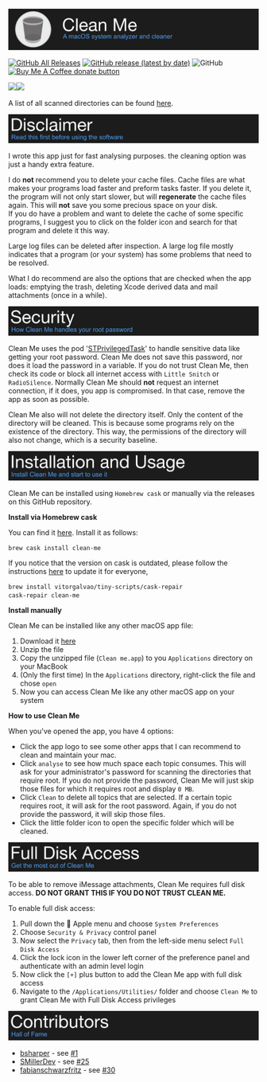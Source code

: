 ![Clean Me header](resources/Header.png)

[![GitHub All Releases](https://img.shields.io/github/downloads/Kevin-De-Koninck/Clean-Me/total?style=for-the-badge)](https://github.com/Kevin-De-Koninck/Clean-Me/releases)
[![GitHub release (latest by date)](https://img.shields.io/github/v/release/Kevin-De-Koninck/Clean-Me?style=for-the-badge)](https://github.com/Kevin-De-Koninck/Clean-Me/releases/latest)
![GitHub](https://img.shields.io/github/license/Kevin-De-Koninck/Clean-Me?style=for-the-badge)
<a href="https://ko-fi.com/koninck" title="Donate to this project using Buy Me A Coffee"><img src="https://img.shields.io/badge/Donate-buy%20me%20a%20coffee-blue.svg?style=for-the-badge" alt="Buy Me A Coffee donate button" /></a>

<img src="https://github.com/Kevin-De-Koninck/Clean-Me/blob/master/resources/Cleam-Me-image1.png?raw=true" width="400" /><img src="https://github.com/Kevin-De-Koninck/Clean-Me/blob/master/resources/Cleam-Me-image2.png?raw=true" width="400" />

A list of all scanned directories can be found [here](https://github.com/Kevin-De-Koninck/Clean-Me/blob/master/Clean%20Me/Paths.swift#L11-L31).

![Disclaimer](resources/Disclaimer.png)

I wrote this app just for fast analysing purposes. the cleaning option was just a handy extra feature.

I do **not** recommend you to delete your cache files. Cache files are what makes your programs load faster and preform tasks faster. If you delete it, the program will not only start slower, but will **regenerate** the cache files again. This will **not** save you some precious space on your disk.  
If you do have a problem and want to delete the cache of some specific programs, I suggest you to click on the folder icon and search for that program and delete it this way.

Large log files can be deleted after inspection. A large log file mostly indicates that a program (or your system) has some problems that need to be resolved.

What I do recommend are also the options that are checked when the app loads: emptying the trash, deleting Xcode derived data and mail attachments (once in a while).

![Security](resources/Security.png)

Clean Me uses the pod '[STPrivilegedTask](https://github.com/sveinbjornt/STPrivilegedTask)' to handle sensitive data like getting your root password. Clean Me does not save this password, nor does it load the password in a variable.
If you do not trust Clean Me, then check its code or block all internet access with `Little Snitch` or `RadioSilence`.
Normally Clean Me should **not** request an internet connection, if it does, you app is compromised. In that case, remove the app as soon as possible.

Clean Me also will not delete the directory itself. Only the content of the directory will be cleaned. This is because some programs rely on the existence of the directory. This way, the permissions of the directory will also not change, which is a security baseline.

![Installation and Usage](resources/InstallationandUsage.png)

Clean Me can be installed using `Homebrew cask` or manually via the releases on this GitHub repository.

**Install via Homebrew cask**

You can find it [here](https://formulae.brew.sh/cask/clean-me). Install it as follows:
```
brew cask install clean-me
```
If you notice that the version on cask is outdated, please follow the instructions [here](https://github.com/Homebrew/homebrew-cask/blob/master/CONTRIBUTING.md#updating-a-cask) to update it for everyone,
``` bash
brew install vitorgalvao/tiny-scripts/cask-repair
cask-repair clean-me
```

**Install manually**

Clean Me can be installed like any other macOS app file:
1. Download it [here](https://github.com/Kevin-De-Koninck/Clean-Me/releases/download/v1.4.2/Clean.Me.app.zip)
2. Unzip the file
3. Copy the unzipped file (`Clean me.app`) to you `Applications` directory on your MacBook
4. (Only the first time) In the `Applications` directory, right-click the file and chose `open`
5. Now you can access Clean Me like any other macOS app on your system

**How to use Clean Me**

When you've opened the app, you have 4 options:
- Click the app logo to see some other apps that I can recommend to clean and maintain your mac.
- Click `analyse` to see how much space each topic consumes. This will ask for your administrator's password for scanning the directories that require root. If you do not provide the password, Clean Me will just skip those files for which it requires root and display `0 MB`.
- Click `Clean` to delete all topics that are selected. If a certain topic requires root, it will ask for the root password. Again, if you do not provide the password, it will skip those files.
- Click the little folder icon to open the specific folder which will be cleaned.

![Full Disk Access](resources/FullDiskAccess.png)

To be able to remove iMessage attachments, Clean Me requires full disk access. **DO NOT GRANT THIS IF YOU DO NOT TRUST CLEAN ME.**

To enable full disk access:
1. Pull down the  Apple menu and choose `System Preferences`
2. Choose `Security & Privacy` control panel
3. Now select the `Privacy` tab, then from the left-side menu select `Full Disk Access`
4. Click the lock icon in the lower left corner of the preference panel and authenticate with an admin level login
5. Now click the `[+]` plus button to add the Clean Me app with full disk access
6. Navigate to the `/Applications/Utilities/` folder and choose `Clean Me` to grant Clean Me with Full Disk Access privileges

![Contributors](resources/Contributors.png)

- [bsharper](https://github.com/bsharper) - see [#1](https://github.com/Kevin-De-Koninck/Clean-Me/issues/1)
- [SMillerDev](https://github.com/SMillerDev) - see [#25](https://github.com/Kevin-De-Koninck/Clean-Me/pull/25)
- [fabianschwarzfritz](https://github.com/fabianschwarzfritz) - see [#30](https://github.com/Kevin-De-Koninck/Clean-Me/pull/30)
